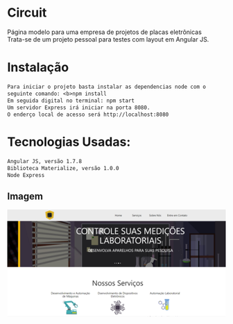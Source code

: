 # Circuit
 Página modelo para uma empresa de projetos de placas eletrônicas<br>
 Trata-se de um projeto pessoal para testes com layout em Angular JS.<br>
# Instalação
    Para iniciar o projeto basta instalar as dependencias node com o seguinte comando: <b>npm install
    Em seguida digital no terminal: npm start
    Um servidor Express irá iniciar na porta 8080. 
    O enderço local de acesso será http://localhost:8080
 # Tecnologias Usadas:
    Angular JS, versão 1.7.8
    Biblioteca Materialize, versão 1.0.0
    Node Express
## Imagem
![](/vendor/images/home.PNG)